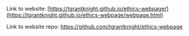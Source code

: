 Link to website: [https://tgrantknight.github.io/ethics-webpage/](https://tgrantknight.github.io/ethics-webpage/webpage.html)

Link to website repo: https://github.com/tgrantknight/ethics-webpage
